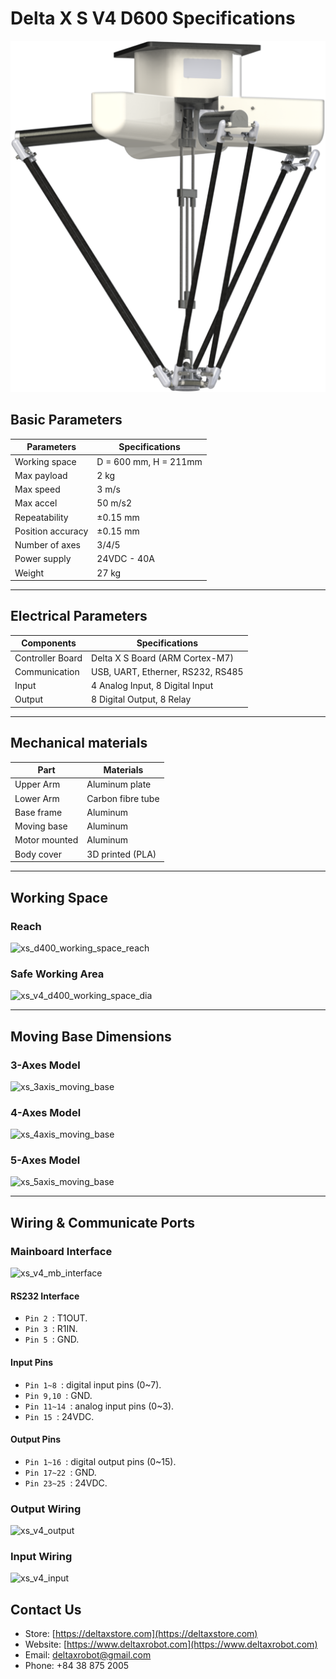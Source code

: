 # Delta X S V4 D600 Specifications

![deltaxs_d600](https://raw.githubusercontent.com/deltaxrobot/Delta-X-Docs/master/docs/images/xs_v4_d600_4axes_light.png)

## Basic Parameters

|Parameters                   | Specifications      |
|-----------------------------|---------------------|
|Working space                |D = 600 mm, H = 211mm|
|Max payload                  |2 kg                 |
|Max speed                    |3 m/s                |
|Max accel                    |50 m/s2              |
|Repeatability                |±0.15 mm             |
|Position accuracy            |±0.15 mm             |
|Number of axes               |3/4/5                |
|Power supply                 |24VDC - 40A          |
|Weight                       |27 kg                |

---

## Electrical Parameters

|Components                   | Specifications                  |
|-----------------------------|---------------------------------|
|Controller Board             |Delta X S Board (ARM Cortex-M7)  |
|Communication                |USB, UART, Etherner, RS232, RS485|
|Input                        |4 Analog Input, 8 Digital Input  |
|Output                       |8 Digital Output, 8 Relay        |

---

## Mechanical materials

|Part                         | Materials           |
|-----------------------------|---------------------|
|Upper Arm                    |Aluminum plate       |
|Lower Arm                    |Carbon fibre tube    |
|Base frame                   |Aluminum             |
|Moving base                  |Aluminum             |
|Motor mounted                |Aluminum             |
|Body cover                   |3D printed (PLA)     |

---

## Working Space

<!-- [![Foo](http://www.google.com.auhttps://raw.githubusercontent.com/deltaxrobot/Delta-X-Docs/master/docs/images/nav_logo7.png)](http://google.com.au/) -->

### Reach

![xs_d400_working_space_reach](https://raw.githubusercontent.com/deltaxrobot/Delta-X-Docs/master/docs/images/xs_d600_workingspace.png)

### Safe Working Area

![xs_v4_d400_working_space_dia](https://raw.githubusercontent.com/deltaxrobot/Delta-X-Docs/master/docs/images/xs_v4_d600_workingspace_dia.png)

---

## Moving Base Dimensions

### 3-Axes Model

![xs_3axis_moving_base](https://raw.githubusercontent.com/deltaxrobot/Delta-X-Docs/master/docs/images/xs_3axis_moving_base.png)

### 4-Axes Model

![xs_4axis_moving_base](https://raw.githubusercontent.com/deltaxrobot/Delta-X-Docs/master/docs/images/xs_4axis_moving_base.png)

### 5-Axes Model

![xs_5axis_moving_base](https://raw.githubusercontent.com/deltaxrobot/Delta-X-Docs/master/docs/images/xs_v4_5axis_moving_base.png)

---

## Wiring & Communicate Ports

### Mainboard Interface

![xs_v4_mb_interface](https://raw.githubusercontent.com/deltaxrobot/Delta-X-Docs/master/docs/images/XS_V4_Interface.png)

#### RS232 Interface

* `Pin 2 `: T1OUT.
* `Pin 3 `: R1IN.
* `Pin 5 `: GND.


#### Input Pins

* `Pin 1~8 `: digital input pins (0~7).
* `Pin 9,10 `: GND.
* `Pin 11~14 `: analog input pins (0~3).
* `Pin 15 `: 24VDC.

#### Output Pins

* `Pin 1~16 `: digital output pins (0~15).
* `Pin 17~22 `: GND.
* `Pin 23~25 `: 24VDC.

### Output Wiring

![xs_v4_output](https://raw.githubusercontent.com/deltaxrobot/Delta-X-Docs/master/docs/images/XS_V4_Output.png)

### Input Wiring

![xs_v4_input](https://raw.githubusercontent.com/deltaxrobot/Delta-X-Docs/master/docs/images/XS_V4_Input.png)

## Contact Us

* Store: [https://deltaxstore.com](https://deltaxstore.com)
* Website: [https://www.deltaxrobot.com](https://www.deltaxrobot.com)
* Email: [deltaxrobot@gmail.com](mailto:deltaxrobot@gmail.com)
* Phone: +84 38 875 2005
